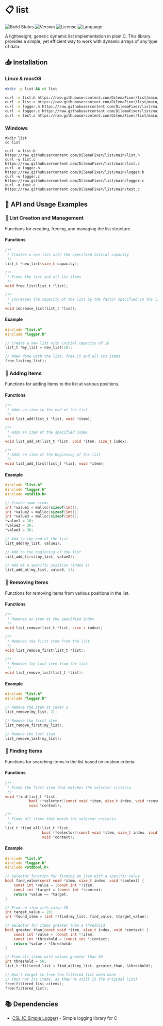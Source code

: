 # 📋 list

![Build Status](https://img.shields.io/badge/build-passing-brightgreen)
![Version](https://img.shields.io/badge/version-1.0.0-blue)
![License](https://img.shields.io/badge/license-MIT-green)
![Language](https://img.shields.io/badge/language-C-orange)

A lightweight, generic dynamic list implementation in plain C. This library provides a simple, yet efficient way to work with dynamic arrays of any type of data.

## 📥 Installation

### Linux & macOS

```bash
mkdir -p list && cd list

curl -o list.h https://raw.githubusercontent.com/DilemaFixer/list/main/list.h
curl -o list.c https://raw.githubusercontent.com/DilemaFixer/list/main/list.c
curl -o logger.h https://raw.githubusercontent.com/DilemaFixer/list/main/logger.h
curl -o logger.c https://raw.githubusercontent.com/DilemaFixer/list/main/logger.c
curl -o test.c https://raw.githubusercontent.com/DilemaFixer/list/main/test.c
```

### Windows

```batch
mkdir list
cd list

curl -o list.h https://raw.githubusercontent.com/DilemaFixer/list/main/list.h
curl -o list.c https://raw.githubusercontent.com/DilemaFixer/list/main/list.c
curl -o logger.h https://raw.githubusercontent.com/DilemaFixer/list/main/logger.h
curl -o logger.c https://raw.githubusercontent.com/DilemaFixer/list/main/logger.c
curl -o test.c https://raw.githubusercontent.com/DilemaFixer/list/main/test.c
```

## 🔧 API and Usage Examples

### 📌 List Creation and Management

Functions for creating, freeing, and managing the list structure.

#### Functions

```c
/**
 * Creates a new list with the specified initial capacity
 */
list_t *new_list(size_t capacity);

/**
 * Frees the list and all its items
 */
void free_list(list_t *list);

/**
 * Increases the capacity of the list by the factor specified in the list
 */
void increase_list(list_t *list);
```

#### Example

```c
#include "list.h"
#include "logger.h"

// Create a new list with initial capacity of 10
list_t *my_list = new_list(10);

// When done with the list, free it and all its items
free_list(my_list);
```

### 📌 Adding Items

Functions for adding items to the list at various positions.

#### Functions

```c
/**
 * Adds an item to the end of the list
 */
void list_add(list_t *list, void *item);

/**
 * Adds an item at the specified index
 */
void list_add_at(list_t *list, void *item, size_t index);

/**
 * Adds an item at the beginning of the list
 */
void list_add_first(list_t *list, void *item);
```

#### Example

```c
#include "list.h"
#include "logger.h"
#include <stdlib.h>

// Create some items
int *value1 = malloc(sizeof(int));
int *value2 = malloc(sizeof(int));
int *value3 = malloc(sizeof(int));
*value1 = 10;
*value2 = 20;
*value3 = 30;

// Add to the end of the list
list_add(my_list, value1);

// Add to the beginning of the list
list_add_first(my_list, value2);

// Add at a specific position (index 1)
list_add_at(my_list, value3, 1);
```

### 📌 Removing Items

Functions for removing items from various positions in the list.

#### Functions

```c
/**
 * Removes an item at the specified index
 */
void list_remove(list_t *list, size_t index);

/**
 * Removes the first item from the list
 */
void list_remove_first(list_t *list);

/**
 * Removes the last item from the list
 */
void list_remove_last(list_t *list);
```

#### Example

```c
#include "list.h"
#include "logger.h"

// Remove the item at index 2
list_remove(my_list, 2);

// Remove the first item
list_remove_first(my_list);

// Remove the last item
list_remove_last(my_list);
```

### 📌 Finding Items

Functions for searching items in the list based on custom criteria.

#### Functions

```c
/**
 * Finds the first item that matches the selector criteria
 */
void *find(list_t *list, 
           bool (*selector)(const void *item, size_t index, void *context),
           void *context);

/**
 * Finds all items that match the selector criteria
 */
list_t *find_all(list_t *list, 
                 bool (*selector)(const void *item, size_t index, void *context),
                 void *context);
```

#### Example

```c
#include "list.h"
#include "logger.h"
#include <stdbool.h>

// Selector function for finding an item with a specific value
bool find_value(const void *item, size_t index, void *context) {
    const int *value = (const int *)item;
    const int *target = (const int *)context;
    return *value == *target;
}

// Find an item with value 20
int target_value = 20;
int *found_item = (int *)find(my_list, find_value, &target_value);

// Selector for items greater than a threshold
bool greater_than(const void *item, size_t index, void *context) {
    const int *value = (const int *)item;
    const int *threshold = (const int *)context;
    return *value > *threshold;
}

// Find all items with values greater than 50
int threshold = 50;
list_t *filtered_list = find_all(my_list, greater_than, &threshold);

// Don't forget to free the filtered list when done
// (but not its items, as they're still in the original list)
free(filtered_list->items);
free(filtered_list);
```

## 📚 Dependencies

- [CSL (C Simple Logger)](https://github.com/DilemaFixer/CSL) - Simple logging library for C
